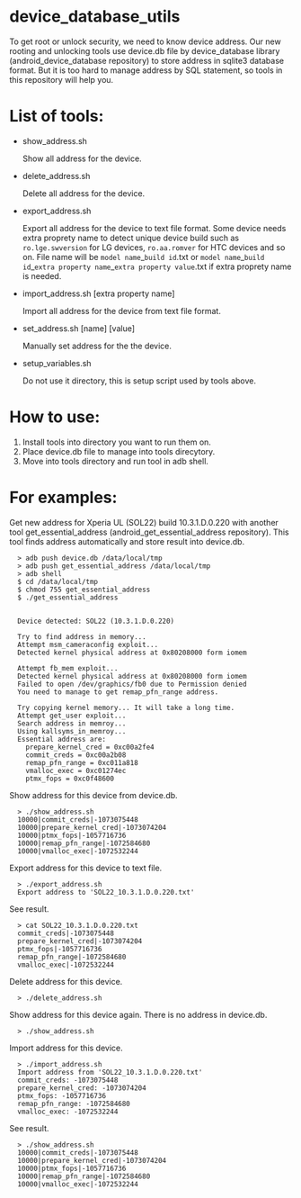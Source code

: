 device\_database\_utils
=================

To get root or unlock security, we need to know device address. Our new rooting and unlocking tools use device.db file by device\_database library (android\_device\_database repository) to store address in sqlite3 database format. But it is too hard to manage address by SQL statement, so tools in this repository will help you.

# List of tools:
- show_address.sh

    Show all address for the device.

- delete_address.sh

    Delete all address for the device.

- export_address.sh

    Export all address for the device to text file format. Some device needs extra proprety name to detect unique device build such as `ro.lge.swversion` for LG devices, `ro.aa.romver` for HTC devices and so on.  File name will be `model name`\_`build id`.txt or `model name`\_`build id`\_`extra property name`\_`extra property value`.txt if extra proprety name is needed.

- import_address.sh [extra property name]

    Import all address for the device from text file format.

- set_address.sh [name] [value]

    Manually set address for the the device.

- setup_variables.sh

    Do not use it directory, this is setup script used by tools above.

# How to use:
1. Install tools into directory you want to run them on.
2. Place device.db file to manage into tools direcytory.
3. Move into tools directory and run tool in adb shell.

# For examples:

Get new address for Xperia UL (SOL22) build 10.3.1.D.0.220 with another tool get\_essential\_address (android\_get\_essential\_address repository). This tool finds address automatically and store result into device.db.

      > adb push device.db /data/local/tmp
      > adb push get_essential_address /data/local/tmp
      > adb shell
      $ cd /data/local/tmp
      $ chmod 755 get_essential_address
      $ ./get_essential_address


      Device detected: SOL22 (10.3.1.D.0.220)

      Try to find address in memory...
      Attempt msm_cameraconfig exploit...
      Detected kernel physical address at 0x80208000 form iomem

      Attempt fb_mem exploit...
      Detected kernel physical address at 0x80208000 form iomem
      Failed to open /dev/graphics/fb0 due to Permission denied
      You need to manage to get remap_pfn_range address.

      Try copying kernel memory... It will take a long time.
      Attempt get_user exploit...
      Search address in memroy...
      Using kallsyms_in_memroy...
      Essential address are:
        prepare_kernel_cred = 0xc00a2fe4
        commit_creds = 0xc00a2b08
        remap_pfn_range = 0xc011a818
        vmalloc_exec = 0xc01274ec
        ptmx_fops = 0xc0f48600

Show address for this device from device.db.

      > ./show_address.sh
      10000|commit_creds|-1073075448
      10000|prepare_kernel_cred|-1073074204
      10000|ptmx_fops|-1057716736
      10000|remap_pfn_range|-1072584680
      10000|vmalloc_exec|-1072532244

Export address for this device to text file.

      > ./export_address.sh
      Export address to 'SOL22_10.3.1.D.0.220.txt'

See result.

      > cat SOL22_10.3.1.D.0.220.txt
      commit_creds|-1073075448
      prepare_kernel_cred|-1073074204
      ptmx_fops|-1057716736
      remap_pfn_range|-1072584680
      vmalloc_exec|-1072532244

Delete address for this device.

      > ./delete_address.sh

Show address for this device again. There is no address in device.db.

      > ./show_address.sh

Import address for this device.

      > ./import_address.sh
      Import address from 'SOL22_10.3.1.D.0.220.txt'
      commit_creds: -1073075448
      prepare_kernel_cred: -1073074204
      ptmx_fops: -1057716736
      remap_pfn_range: -1072584680
      vmalloc_exec: -1072532244

See result.

      > ./show_address.sh
      10000|commit_creds|-1073075448
      10000|prepare_kernel_cred|-1073074204
      10000|ptmx_fops|-1057716736
      10000|remap_pfn_range|-1072584680
      10000|vmalloc_exec|-1072532244

